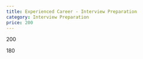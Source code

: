 ```yaml
---
title: Experienced Career - Interview Preparation
category: Interview Preparation
price: 200
---
```

200

180
